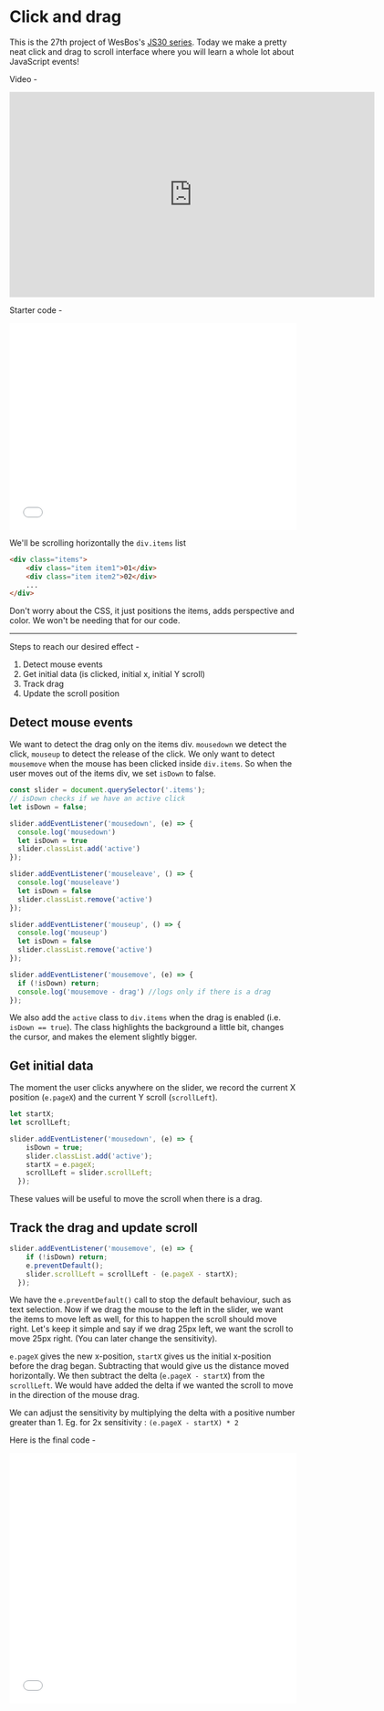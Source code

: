 # Click and drag

This is the 27th project of WesBos's [JS30 series](https://javascript30.com).
Today we make a pretty neat click and drag to scroll interface where you will learn a whole lot about JavaScript events!

Video - 

<iframe width="640" height="360" src="https://www.youtube.com/embed/C9EWifQ5xqA?rel=0" frameborder="0" allow="autoplay; encrypted-media" allowfullscreen></iframe>

Starter code -

<iframe height='363' scrolling='no' title='JS30-27-ClickDrag-a' src='//codepen.io/deepakkarki/embed/mKQVXw/?height=363&theme-id=dark&default-tab=css,result&embed-version=2' frameborder='no' allowtransparency='true' allowfullscreen='true' style='width: 100%;'>See the Pen <a href='https://codepen.io/deepakkarki/pen/mKQVXw/'>JS30-27-ClickDrag-a</a> by Deepak Karki (<a href='https://codepen.io/deepakkarki'>@deepakkarki</a>) on <a href='https://codepen.io'>CodePen</a>.
</iframe>


We'll be scrolling horizontally the `div.items` list

```html
<div class="items">
    <div class="item item1">01</div>
    <div class="item item2">02</div>
    ...
</div>
```

Don't worry about the CSS, it just positions the items, adds perspective and color. We won't be needing that for our code.

-----

Steps to reach our desired effect -

1. Detect mouse events
2. Get initial data (is clicked, initial x, initial Y scroll)
3. Track drag
4. Update the scroll position


## Detect mouse events

We want to detect the drag only on the items div. `mousedown` we detect the click, `mouseup` to detect the release of the click. We only want to detect `mousemove` when the mouse has been clicked inside `div.items`. So when the user moves out of the items div, we set `isDown` to false.

```js
const slider = document.querySelector('.items');
// isDown checks if we have an active click
let isDown = false;

slider.addEventListener('mousedown', (e) => {
  console.log('mousedown')
  let isDown = true
  slider.classList.add('active')
});

slider.addEventListener('mouseleave', () => {
  console.log('mouseleave')
  let isDown = false
  slider.classList.remove('active')
});

slider.addEventListener('mouseup', () => {
  console.log('mouseup')
  let isDown = false
  slider.classList.remove('active')
});

slider.addEventListener('mousemove', (e) => {
  if (!isDown) return;
  console.log('mousemove - drag') //logs only if there is a drag
});
```

We also add the `active` class to `div.items` when the drag is enabled (i.e. `isDown == true`). The class highlights the background a little bit, changes the cursor, and makes the element slightly bigger. 


## Get initial data

The moment the user clicks anywhere on the slider, we record the current X position (`e.pageX`) and the current Y scroll (`scrollLeft`).

```js
let startX;
let scrollLeft;

slider.addEventListener('mousedown', (e) => {
    isDown = true;
    slider.classList.add('active');
    startX = e.pageX;
    scrollLeft = slider.scrollLeft;
  });
```

These values will be useful to move the scroll when there is a drag.


## Track the drag and update scroll

```js
slider.addEventListener('mousemove', (e) => {
    if (!isDown) return;
    e.preventDefault(); 
    slider.scrollLeft = scrollLeft - (e.pageX - startX);
  });
```

We have the `e.preventDefault()` call to stop the default behaviour, such as text selection.
Now if we drag the mouse to the left in the slider, we want the items to move left as well, for this to happen the scroll should move right. Let's keep it simple and say if we drag 25px left, we want the scroll to move 25px right. (You can later change the sensitivity).

`e.pageX` gives the new x-position, `startX` gives us the initial x-position before the drag began. Subtracting that would give us the distance moved horizontally. We then subtract the delta (`e.pageX - startX`) from the `scrollLeft`. We would have added the delta if we wanted the scroll to move in the direction of the mouse drag.

We can adjust the sensitivity by multiplying the delta with a positive number greater than 1. Eg. for 2x sensitivity : `(e.pageX - startX) * 2`


Here is the final code - 

<iframe height='439' scrolling='no' title='JS30-27-ClickDrag-b' src='//codepen.io/deepakkarki/embed/wXQGwY/?height=439&theme-id=dark&default-tab=js,result&embed-version=2' frameborder='no' allowtransparency='true' allowfullscreen='true' style='width: 100%;'>See the Pen <a href='https://codepen.io/deepakkarki/pen/wXQGwY/'>JS30-27-ClickDrag-b</a> by Deepak Karki (<a href='https://codepen.io/deepakkarki'>@deepakkarki</a>) on <a href='https://codepen.io'>CodePen</a>.
</iframe>